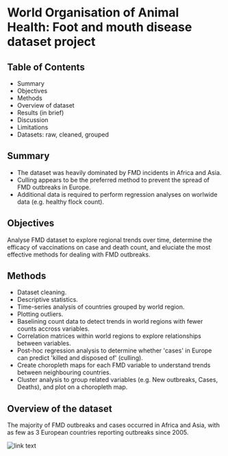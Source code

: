 # World Organisation of Animal Health: Foot and mouth disease dataset project

## Table of Contents
* Summary
* Objectives
* Methods
* Overview of dataset
* Results (in brief)
* Discussion
* Limitations
* Datasets: raw, cleaned, grouped

## Summary
* The dataset was heavily dominated by FMD incidents in Africa and Asia.
* Culling appears to be the preferred method to prevent the spread of FMD outbreaks in Europe.
* Additional data is required to perform regression analyses on worlwide data (e.g. healthy flock count).

## Objectives
Analyse FMD dataset to explore regional trends over time, determine the efficacy of vaccinations on case and death count, and eluciate the most effective methods for dealing with FMD outbreaks.

## Methods
* Dataset cleaning.
* Descriptive statistics.
* Time-series analysis of countries grouped by world region.
* Plotting outliers.
* Baselining count data to detect trends in world regions with fewer counts accross variables.
* Correlation matrices within world regions to explore relationships between variables.
* Post-hoc regression analysis to determine whether 'cases' in Europe can predict 'killed and disposed of' (culling).
* Create choropleth maps for each FMD variable to understand trends between neighbouring countries.
* Cluster analysis to group related variables (e.g. New outbreaks, Cases, Deaths), and plot on a choropleth map.

## Overview of the dataset
The majority of FMD outbreaks and cases occurred in Africa and Asia, with as few as 3 European countries reporting outbreaks since 2005.

![link text](https://drive.google.com/uc?id=1jt9cwg6YEwzh510e6ZfpmeSB74YtD331)
